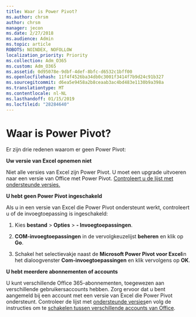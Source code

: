 ```yaml
---
title: Waar is Power Pivot?
ms.author: chrsm
author: chrsm
manager: jecon
ms.date: 2/27/2018
ms.audience: Admin
ms.topic: article
ROBOTS: NOINDEX, NOFOLLOW
localization_priority: Priority
ms.collection: Adm_O365
ms.custom: Adm_O365
ms.assetid: 0d95078e-9dbf-4def-8bfc-d6532c1bff00
ms.openlocfilehash: 11f4f4526ba34db0c3001f3414f7b9d24c91b327
ms.sourcegitcommit: d6ea5e9458a2b8ceaab3ac4bd483e1130b9a398a
ms.translationtype: MT
ms.contentlocale: nl-NL
ms.lasthandoff: 01/15/2019
ms.locfileid: "28284640"
---
```

# <a name="where-is-power-pivot"></a>Waar is Power Pivot?

Er zijn drie redenen waarom er geen Power Pivot:
  
 **Uw versie van Excel opnemen niet**
  
Niet alle versies van Excel zijn Power Pivot. U moet een upgrade uitvoeren naar een versie van Office met Power Pivot. [Controleert u de lijst met ondersteunde versies.](https://support.office.com/article/aa64e217-4b6e-410b-8337-20b87e1c2a4b.aspx)
  
 **U hebt geen Power Pivot ingeschakeld**
  
Als u in een versie van Excel die Power Pivot ondersteunt werkt, controleert u of de invoegtoepassing is ingeschakeld:
  
1. Kies **bestand** \> **Opties** \> **- Invoegtoepassingen**.
    
2. **COM-invoegtoepassingen** in de vervolgkeuzelijst **beheren** en klik op **Go**.
    
3. Schakel het selectievakje naast de **Microsoft Power Pivot voor Excel**in het dialoogvenster **Com-invoegtoepassingen** en klik vervolgens op **OK**. 
    
 **U hebt meerdere abonnementen of accounts**
  
U kunt verschillende Office 365-abonnementen, toegewezen aan verschillende gebruikersaccounts hebben. Zorg ervoor dat u bent aangemeld bij een account met een versie van Excel die Power Pivot ondersteunt. Controleer de lijst met [ondersteunde versies](https://support.office.com/article/aa64e217-4b6e-410b-8337-20b87e1c2a4b.aspx)en volg de instructies om te [schakelen tussen verschillende accounts van Office](https://support.office.com/article/b9582171-fd1f-4284-9846-bdd72bb28426.aspx#BKMK_WebSwitchAccounts).
  

